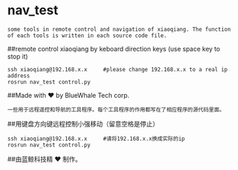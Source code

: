 # nav_test
    some tools in remote control and navigation of xiaoqiang. The function of each tools is written in each source code file.
##remote control xiaoqiang by keboard direction keys (use space key to stop it) 
```
ssh xiaoqiang@192.168.x.x     #please change 192.168.x.x to a real ip address  
rosrun nav_test control.py
```
##Made with :heart: by BlueWhale Tech corp.
    
    
    一些用于远程遥控和导航的工具程序。每个工具程序的作用都写在了相应程序的源代码里面。
  
##用键盘方向键远程控制小强移动（留意空格是停止）    
```
ssh xiaoqiang@192.168.x.x     #请将192.168.x.x换成实际的ip
rosrun nav_test control.py
```
##由蓝鲸科技精 :heart: 制作。
